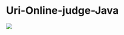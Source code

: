 # Uri-Online-judge-Java

<img src="http://www.ihtjo.com/sites/default/files/2021-03/image-blog-revel-top-java-tools.jpeg"> 
